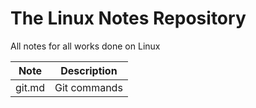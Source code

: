 # The Linux Notes Repository

All notes for all works done on Linux

|Note|Description|
|----|---|
|git.md|Git commands|

